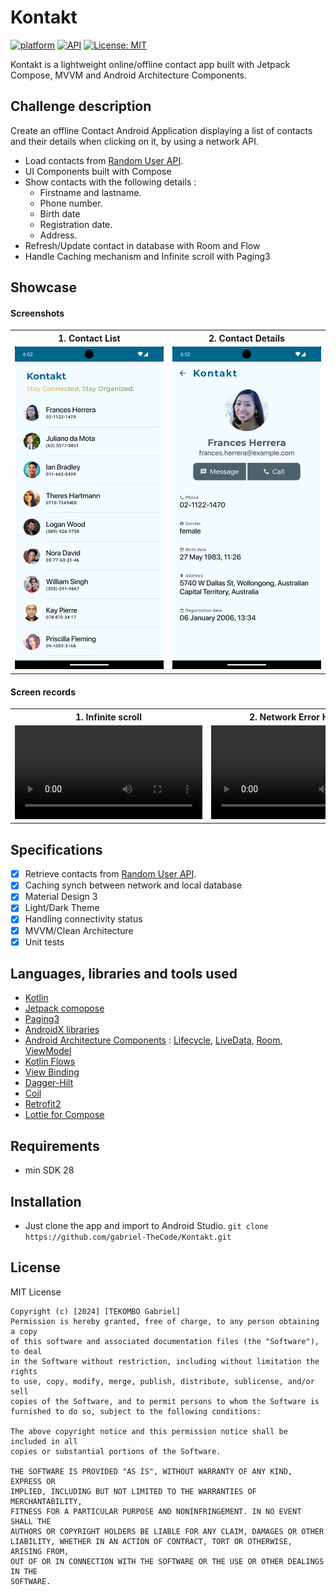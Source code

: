 # Kontakt

[![platform](https://img.shields.io/badge/platform-Android-yellow.svg)](https://www.android.com)
[![API](https://img.shields.io/badge/API-21%2B-brightgreen.svg?style=plastic)](https://android-arsenal.com/api?level=28)
[![License: MIT](https://img.shields.io/badge/License-MIT-red.svg)](https://opensource.org/licenses/MIT)

Kontakt is a lightweight online/offline contact app built with Jetpack Compose, MVVM and Android Architecture Components.

<a name="description"></a>

## Challenge description

Create an offline Contact Android Application displaying a list of contacts and their details when
clicking on it, by using a network API.

- Load contacts from [Random User API](https://randomuser.me/).
- UI Components built with Compose
- Show contacts with the following details :
  - Firstname and lastname.
  - Phone number.
  - Birth date
  - Registration date.
  - Address.
- Refresh/Update contact in database with Room and Flow
- Handle Caching mechanism and Infinite scroll with Paging3

<a name="screenshots"></a>

## Showcase

#### Screenshots

<table style="width:100%">
  <tr>
    <th>1. Contact List</th>
    <th>2. Contact Details</th>
  </tr>
  <tr>
    <td><img src="art/1.png"/></td>
    <td><img src="art/2.png"/></td>
  </tr>
   </table>

#### Screen records

<table style="width:100%">
  <tr>
    <th>1. Infinite scroll</th>
    <th>2. Network Error Handling</th>
  </tr>
  <tr>
    <td><video src="https://github.com/gabriel-TheCode/Kontakt/assets/26333609/5d7f572e-26b8-4867-be2d-3409d01d0a3c"/></td>
    <td><video src="https://github.com/gabriel-TheCode/Kontakt/assets/26333609/2cc7b92d-7a88-4972-831c-908188bc7347"/></td>
  </tr>
   </table>

<a name="specifications"></a>

## Specifications

- [x] Retrieve contacts from [Random User API](https://randomuser.me/).
- [x] Caching synch between network and local database
- [x] Material Design 3
- [x] Light/Dark Theme
- [x] Handling connectivity status
- [x] MVVM/Clean Architecture
- [x] Unit tests

<a name="tools"></a>

## Languages, libraries and tools used

- [Kotlin](https://kotlinlang.org/)
- [Jetpack comopose](https://kotlinlang.org/)
- [Paging3](https://developer.android.com/topic/libraries/architecture/paging/v3-overview)
- [AndroidX libraries](https://developer.android.com/jetpack/androidx)
- [Android Architecture Components](https://developer.android.com/topic/libraries/architecture) : [Lifecycle](https://developer.android.com/topic/libraries/architecture/lifecycle), [LiveData](https://developer.android.com/topic/libraries/architecture/livedata), [Room](https://developer.android.com/jetpack/androidx/releases/room), [ViewModel](https://developer.android.com/topic/libraries/architecture/viewmodel)
- [Kotlin Flows](https://developer.android.com/kotlin/flow)
- [View Binding](https://developer.android.com/topic/libraries/view-binding)
- [Dagger-Hilt](https://developer.android.com/training/dependency-injection/hilt-android)
- [Coil](https://github.com/coil-kt/coil)
- [Retrofit2](https://github.com/square/retrofit)
- [Lottie for Compose](https://github.com/airbnb/lottie/blob/master/android-compose.md)

<a name="requirements"></a>

## Requirements

- min SDK 28

<a name="installation"></a>

## Installation

- Just clone the app and import to Android Studio.
  `git clone https://github.com/gabriel-TheCode/Kontakt.git`

<a name="license"></a>

## License

MIT License

```
Copyright (c) [2024] [TEKOMBO Gabriel]
Permission is hereby granted, free of charge, to any person obtaining a copy
of this software and associated documentation files (the "Software"), to deal
in the Software without restriction, including without limitation the rights
to use, copy, modify, merge, publish, distribute, sublicense, and/or sell
copies of the Software, and to permit persons to whom the Software is
furnished to do so, subject to the following conditions:

The above copyright notice and this permission notice shall be included in all
copies or substantial portions of the Software.

THE SOFTWARE IS PROVIDED "AS IS", WITHOUT WARRANTY OF ANY KIND, EXPRESS OR
IMPLIED, INCLUDING BUT NOT LIMITED TO THE WARRANTIES OF MERCHANTABILITY,
FITNESS FOR A PARTICULAR PURPOSE AND NONINFRINGEMENT. IN NO EVENT SHALL THE
AUTHORS OR COPYRIGHT HOLDERS BE LIABLE FOR ANY CLAIM, DAMAGES OR OTHER
LIABILITY, WHETHER IN AN ACTION OF CONTRACT, TORT OR OTHERWISE, ARISING FROM,
OUT OF OR IN CONNECTION WITH THE SOFTWARE OR THE USE OR OTHER DEALINGS IN THE
SOFTWARE.
```

